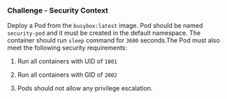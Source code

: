 ### Challenge - Security Context

Deploy a Pod from the `busybox:latest` image. Pod should be named `security-pod` and it must be created in the default namespace. The container should run `sleep` command for `3600` seconds.The Pod must also meet the following security requirements:

1. Run all containers with UID of `1001`

2. Run all containers with GID of `2002`

3. Pods should not allow any privilege escalation.
